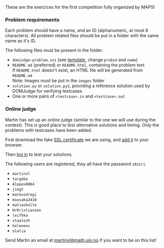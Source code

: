 These are the exercices for the first competition fully organized by MAPS!

### Problem requirements
Each problem should have a name, and an ID (alphanumeric, at most 8 characters). All problem related files should be put in a folder with the same name as it's ID.

The following files must be present in the folder:

- `domjudge-problem.ini` (see [template](domjudge-problem.ini), change `probid` and `name`)
- `README.md` (preferred) or `README.html`, containing the problem text  
	If `README.html` doesn't exist, an HTML file will be generated from `README.md`  
	Note: Images must be put in the `images` folder
- `solution.py` or `solution.py3`, providing a reference solution used by DOMJudge for verifying  testcases
- One or more pairs of `<testcase>.in` and `<testcase>.out`

### Online judge
Martin has set up an online judge (similar to the one we will use during the contest). This is good place to test alternative solutions and timing. Only the problems with testcases have been added.

First download the fake [SSL certificate](http://95.85.46.235/domjudge/public.crt) we are using, and [add it](http://lmgtfy.com/?q=add+certificate+firefox&l=1) to your browser.

Then [log in](http://95.85.46.235/domjudge/team) to test your solutions.

The following users are registered, they all have the password `z8zsri`.

- `martinvl`
- `torgebo`
- `Alopex8064`
- `jingt`
- `markusdregi`
- `mousaka2410`
- `matiasholte`
- `HrKristiansen`
- `leifhka`
- `staalezh`
- `helenens`
- `olalia`

Send Martin an email at <martinvl@math.uio.no> if you want to be on this list!
